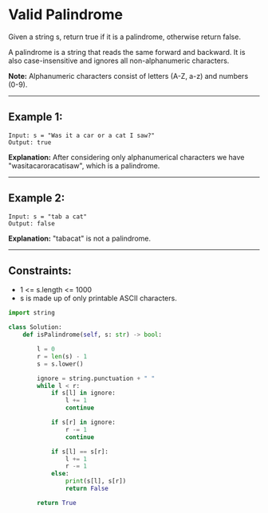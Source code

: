 # Valid Palindrome

Given a string s, return true if it is a palindrome, otherwise return false.

A palindrome is a string that reads the same forward and backward. It is also
case-insensitive and ignores all non-alphanumeric characters.

**Note:** Alphanumeric characters consist of letters (A-Z, a-z) and numbers
(0-9).

---

## Example 1:

```
Input: s = "Was it a car or a cat I saw?"
Output: true
```

**Explanation:** After considering only alphanumerical characters we have
"wasitacaroracatisaw", which is a palindrome.

---

## Example 2:

```
Input: s = "tab a cat"
Output: false
```

**Explanation:** "tabacat" is not a palindrome.

---

## Constraints:

- 1 <= s.length <= 1000
- s is made up of only printable ASCII characters.

```python
import string

class Solution:
    def isPalindrome(self, s: str) -> bool:

        l = 0
        r = len(s) - 1
        s = s.lower()

        ignore = string.punctuation + " "
        while l < r:
            if s[l] in ignore:
                l += 1
                continue

            if s[r] in ignore:
                r -= 1
                continue

            if s[l] == s[r]:
                l += 1
                r -= 1
            else:
                print(s[l], s[r])
                return False

        return True
```

